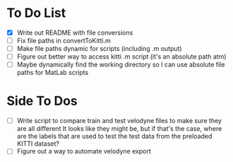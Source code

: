 # To Do List #
- [x] Write out README with file conversions
- [ ] Fix file paths in convertToKitti.m
- [ ] Make file paths dynamic for scripts (including .m output)
- [ ] Figure out better way to access kitti .m script (it's an absolute path atm)
- [ ] Maybe dynamically find the working directory so I can use absolute file paths for MatLab scripts

# Side To Dos ##
- [ ] Write script to compare train and test velodyne files to make sure they are all different
      It looks like they might be, but if that's the case, where are the labels
      that are used to test the test data from the preloaded KITTI dataset?
- [ ] Figure out a way to automate velodyne export
